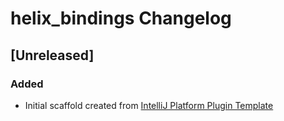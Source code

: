 <!-- Keep a Changelog guide -> https://keepachangelog.com -->

# helix_bindings Changelog

## [Unreleased]
### Added
- Initial scaffold created from [IntelliJ Platform Plugin Template](https://github.com/JetBrains/intellij-platform-plugin-template)
